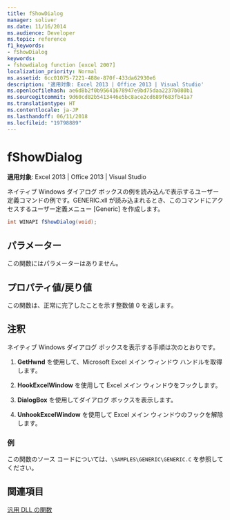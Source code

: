 ```yaml
---
title: fShowDialog
manager: soliver
ms.date: 11/16/2014
ms.audience: Developer
ms.topic: reference
f1_keywords:
- fShowDialog
keywords:
- fshowdialog function [excel 2007]
localization_priority: Normal
ms.assetid: 6cc01075-7221-488e-870f-433da62930e6
description: '適用対象: Excel 2013 | Office 2013 | Visual Studio'
ms.openlocfilehash: ae6d8b2f0b95641678947e9bd75daa2237b080b1
ms.sourcegitcommit: 9d60cd82b5413446e5bc8ace2cd689f683fb41a7
ms.translationtype: HT
ms.contentlocale: ja-JP
ms.lasthandoff: 06/11/2018
ms.locfileid: "19798889"
---
```

# <a name="fshowdialog"></a>fShowDialog

 **適用対象**: Excel 2013 | Office 2013 | Visual Studio 
  
ネイティブ Windows ダイアログ ボックスの例を読み込んで表示するユーザー定義コマンドの例です。GENERIC.xll が読み込まれるとき、このコマンドにアクセスするユーザー定義メニュー [Generic] を作成します。
  
```cs
int WINAPI fShowDialog(void);
```

## <a name="parameters"></a>パラメーター

この関数にはパラメーターはありません。
  
## <a name="property-valuereturn-value"></a>プロパティ値/戻り値

この関数は、正常に完了したことを示す整数値 0 を返します。
  
## <a name="remarks"></a>注釈

ネイティブ Windows ダイアログ ボックスを表示する手順は次のとおりです。
  
1. **GetHwnd** を使用して、Microsoft Excel メイン ウィンドウ ハンドルを取得します。
    
2. **HookExcelWindow** を使用して Excel メイン ウィンドウをフックします。
    
3. **DialogBox** を使用してダイアログ ボックスを表示します。
    
4. **UnhookExcelWindow** を使用して Excel メイン ウィンドウのフックを解除します。
    
### <a name="example"></a>例

この関数のソース コードについては、`\SAMPLES\GENERIC\GENERIC.C` を参照してください。 
  
## <a name="see-also"></a>関連項目



[汎用 DLL の関数](functions-in-the-generic-dll.md)

